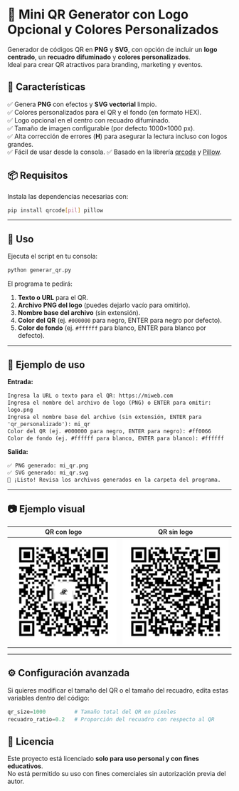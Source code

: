 # 🎯 Mini QR Generator con Logo Opcional y Colores Personalizados

Generador de códigos QR en **PNG** y **SVG**, con opción de incluir un **logo centrado**, un **recuadro difuminado** y **colores personalizados**.  
Ideal para crear QR atractivos para branding, marketing y eventos.


## 📌 Características

✅ Genera **PNG** con efectos y **SVG vectorial** limpio.  
✅ Colores personalizados para el QR y el fondo (en formato HEX).  
✅ Logo opcional en el centro con recuadro difuminado.  
✅ Tamaño de imagen configurable (por defecto 1000×1000 px).  
✅ Alta corrección de errores (**H**) para asegurar la lectura incluso con logos grandes.  
✅ Fácil de usar desde la consola.
✅ Basado en la librería [qrcode](https://pypi.org/project/qrcode/) y [Pillow](https://pypi.org/project/Pillow/).



## 📦 Requisitos

Instala las dependencias necesarias con:

```bash
pip install qrcode[pil] pillow
````

---

## 🚀 Uso

Ejecuta el script en tu consola:

```bash
python generar_qr.py
```

El programa te pedirá:

1. **Texto o URL** para el QR.
2. **Archivo PNG del logo** (puedes dejarlo vacío para omitirlo).
3. **Nombre base del archivo** (sin extensión).
4. **Color del QR** (ej. `#000000` para negro, ENTER para negro por defecto).
5. **Color de fondo** (ej. `#ffffff` para blanco, ENTER para blanco por defecto).

---

## 📂 Ejemplo de uso

**Entrada:**

```
Ingresa la URL o texto para el QR: https://miweb.com
Ingresa el nombre del archivo de logo (PNG) o ENTER para omitir: logo.png
Ingresa el nombre base del archivo (sin extensión, ENTER para 'qr_personalizado'): mi_qr
Color del QR (ej. #000000 para negro, ENTER para negro): #ff0066
Color de fondo (ej. #ffffff para blanco, ENTER para blanco): #ffffff
```

**Salida:**

```
✅ PNG generado: mi_qr.png
✅ SVG generado: mi_qr.svg
🎉 ¡Listo! Revisa los archivos generados en la carpeta del programa.
```

---

## 📷 Ejemplo visual

| QR con logo                          | QR sin logo                          |
| ------------------------------------ | ------------------------------------ |
| ![QR con logo](qr_con_logo.png) | ![QR sin logo](qr_sin_logo.png) |

---

## ⚙️ Configuración avanzada

Si quieres modificar el tamaño del QR o el tamaño del recuadro, edita estas variables dentro del código:

```python
qr_size=1000         # Tamaño total del QR en píxeles
recuadro_ratio=0.2   # Proporción del recuadro con respecto al QR
```


## 📜 Licencia

Este proyecto está licenciado **solo para uso personal y con fines educativos**.  
No está permitido su uso con fines comerciales sin autorización previa del autor.
